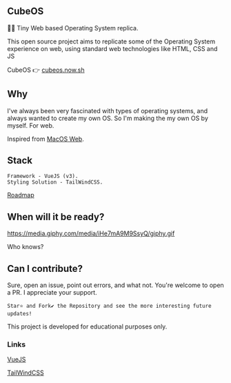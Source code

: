 ## CubeOS

👨‍💻 Tiny Web based Operating System replica.

This open source project aims to replicate some of the Operating System experience on web, using standard web technologies like HTML, CSS and JS

CubeOS 👉 [cubeos.now.sh](https://cubeos.now.sh)

<!-- Thumbnail  -->

## Why

I've always been very fascinated with types of operating systems, and always wanted to create my own OS. So I'm making the my own OS by myself. For web.

Inspired from [MacOS Web](https://github.com/PuruVJ/macos-web).

## Stack

```
Framework - VueJS (v3).
Styling Solution - TailWindCSS.
```

[Roadmap]()

## When will it be ready?

https://media.giphy.com/media/iHe7mA9M9SsyQ/giphy.gif

Who knows?

## Can I contribute?

Sure, open an issue, point out errors, and what not.
You're welcome to open a PR.
I appreciate your support.

```
Star⭐ and Fork✔️ the Repository and see the more interesting future updates!
```

This project is developed for educational purposes only.

### Links

[VueJS](https://vuejs.org/)

[TailWindCSS](https://tailwindcss.com/)
